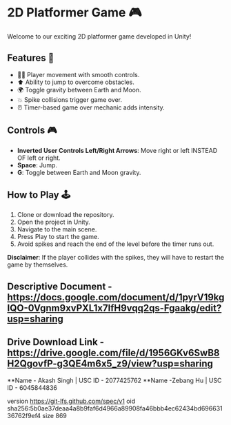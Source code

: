 # 2D Platformer Game 🎮

Welcome to our exciting 2D platformer game developed in Unity!

## Features 🚀

- 🏃‍♂️ Player movement with smooth controls.
- ⬆️ Ability to jump to overcome obstacles.
- 🌍 Toggle gravity between Earth and Moon.
- 💥 Spike collisions trigger game over.
- ⏰ Timer-based game over mechanic adds intensity.

## Controls 🎮

- **Inverted User Controls Left/Right Arrows**: Move right or left INSTEAD OF left or right.
- **Space**: Jump.
- **G**: Toggle between Earth and Moon gravity.

## How to Play 🕹️

1. Clone or download the repository.
2. Open the project in Unity.
3. Navigate to the main scene.
4. Press Play to start the game.
5. Avoid spikes and reach the end of the level before the timer runs out.

**Disclaimer**: If the player collides with the spikes, they will have to restart the game by themselves.
## Descriptive Document - https://docs.google.com/document/d/1pyrV19kgIQO-0Vgnm9xvPXL1x7lfH9vqq2qs-Fgaakg/edit?usp=sharing
## Drive Download Link - https://drive.google.com/file/d/1956GKv6SwB8H2QgovfP-g3QE4m6x5_z9/view?usp=sharing
 **Name - Akash Singh | USC ID - 2077425762
 **Name -Zebang Hu | USC ID -  6045844836
 
version https://git-lfs.github.com/spec/v1
oid sha256:5b0ae37deaa4a8b9faf6d4966a89908fa46bbb4ec62434bd69663136762f9ef4
size 869
